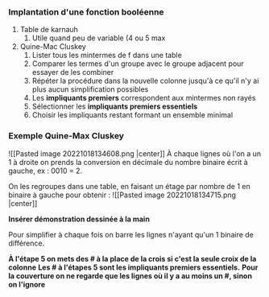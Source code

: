 
### Implantation d'une fonction booléenne
1. Table de karnauh
	1. Utile quand peu de variable (4 ou 5 max
2. Quine-Mac Cluskey
	1. Lister tous les mintermes de f dans une table
	2. Comparer les termes d'un groupe avec le groupe adjacent pour essayer de les combiner
	3. Répéter la procédure dans la nouvelle colonne jusqu'à ce qu'il n'y ai plus aucun simplification possibles
	4. Les **impliquants premiers** correspondent aux mintermes non rayés
	5. Sélectionner les **impliquants premiers essentiels**
	6. Choisir les impliquants restant formant un ensemble minimal

### Exemple Quine-Max Cluskey

![[Pasted image 20221018134608.png |center]] 
À chaque lignes où l'on a un 1 à droite on prends la conversion en décimale du nombre binaire écrit à gauche, ex : 0010 = 2.

On les regroupes dans une table, en faisant un étage par nombre de 1 en binaire à gauche pour obtenir :
![[Pasted image 20221018134715.png |center]]

**Insérer démonstration dessinée à la main**

Pour simplifier à chaque fois on barre les lignes n'ayant qu'un 1 binaire de différence.

**À l'étape 5 on mets des # à la place de la crois si c'est la seule croix de la colonne**
**Les # à l'étapes 5 sont les impliquants premiers essentiels.**
**Pour la couverture on ne regarde que les lignes où il y a au moins un #, sinon on l'ignore**

  